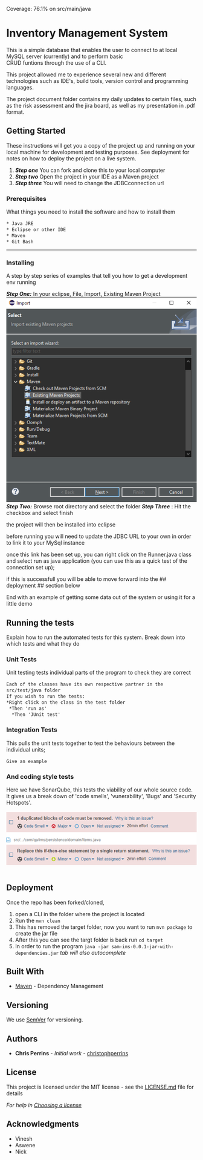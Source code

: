 Coverage: 76.1% on src/main/java  

# Inventory Management System

This is a simple database that enables the user to connect to at local MySQL server (currently) and to perform basic  
CRUD funtions through the use of a CLI. 

This project allowed me to experience several new and different technologies such as IDE's, build tools, version control and programming languages. 

The project document folder contains my daily updates to certain files, such as the risk assessment and the jira board, as well as my presentation in .pdf format. 

## Getting Started

These instructions will get you a copy of the project up and running on your local machine for development and testing purposes. See deployment for notes on how to deploy the project on a live system.

1. **_Step one_** You can fork and clone this to your local computer  
2. **_Step two_** Open the project in your IDE as a Maven project  
3. **_Step three_** You will need to change the JDBCconnection url
### Prerequisites

What things you need to install the software and how to install them

```
* Java JRE
* Eclipse or other IDE
* Maven 
* Git Bash
```
---

### Installing

A step by step series of examples that tell you how to get a development env running

**_Step One:_** In your eclipse, File, Import, Existing Maven Project
![](Project%20Diagrams/Installing/stepOne.png)
**_Step Two:_** Browse root directory and select the folder
**_Step Three_** : Hit the checkbox and select finish 

the project will then be installed into eclipse

before running you will need to update the JDBC URL to your own in order to link it to your MySql instance 

once this link has been set up, you can right click on the Runner.java class and select run as java application (you can use this as a quick test of the connection set up);

if this is successfull you will be able to move forward into the ## deployment ## section below 



End with an example of getting some data out of the system or using it for a little demo

## Running the tests

Explain how to run the automated tests for this system. Break down into which tests and what they do

### Unit Tests 

Unit testing tests individual parts of the program to check they are correct

```
Each of the classes have its own respective partner in the src/test/java folder  
If you wish to run the tests:
*Right click on the class in the test folder
 *Then 'run as' 
  *Then 'JUnit test'  
```

### Integration Tests 
This pulls the unit tests together to test the behaviours between the individual units;

```
Give an example
```

### And coding style tests

Here we have SonarQube, this tests the viability of our whole source code.  
It gives us a break down of 'code smells', 'vunerability', 'Bugs' and 'Security Hotspots'. 

![](Project%20Diagrams/SQEG.png)

```

```


## Deployment

Once the repo has been forked/cloned,
1. open a CLI in the folder where the project is located
2. Run the ```mvn clean```
3. This has removed the target folder, now you want to run ```mvn package``` to create the jar file
4. After this you can see the targt folder is back run ```cd target```
5. In order to run the program ```java -jar sam-ims-0.0.1-jar-with-dependencies.jar``` _tab will also autocomplete_
## Built With

* [Maven](https://maven.apache.org/) - Dependency Management

## Versioning

We use [SemVer](http://semver.org/) for versioning.

## Authors

* **Chris Perrins** - *Initial work* - [christophperrins](https://github.com/christophperrins)

## License

This project is licensed under the MIT license - see the [LICENSE.md](LICENSE.md) file for details 

*For help in [Choosing a license](https://choosealicense.com/)*

## Acknowledgments

* Vinesh 
* Aswene
* Nick
